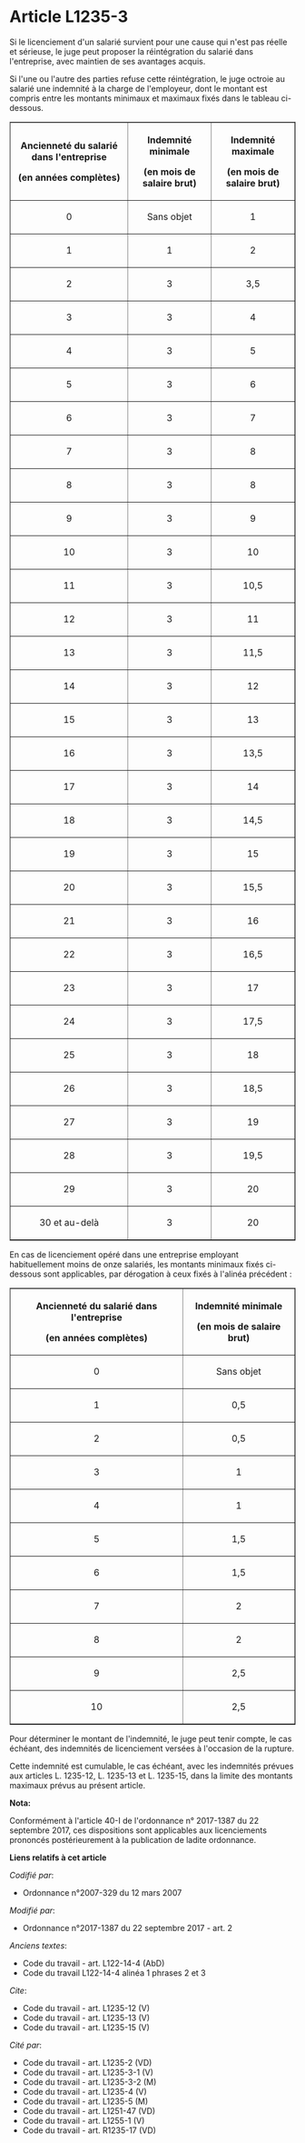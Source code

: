 # Article L1235-3

Si le licenciement d'un salarié survient pour une cause qui n'est pas réelle et sérieuse, le juge peut proposer la
réintégration du salarié dans l'entreprise, avec maintien de ses avantages acquis. 

Si l'une ou l'autre des parties refuse cette réintégration, le juge octroie au salarié une indemnité à la charge de
l'employeur, dont le montant est compris entre les montants minimaux et maximaux fixés dans le tableau ci-dessous. 

<table border="1">
  <tbody>
    <tr>
      <th>

Ancienneté du salarié dans l'entreprise 

(en années complètes) </th>
      <th>

Indemnité minimale 

(en mois de salaire brut) </th>
      <th>

Indemnité maximale 

(en mois de salaire brut) </th>
    </tr>
    <tr>
      <td align="center">

0 </td>
      <td align="center">

Sans objet </td>
      <td align="center">

1 </td>
    </tr>
    <tr>
      <td align="center">

1 </td>
      <td align="center">

1 </td>
      <td align="center">

2 </td>
    </tr>
    <tr>
      <td align="center">

2 </td>
      <td align="center">

3 </td>
      <td align="center">

3,5 </td>
    </tr>
    <tr>
      <td align="center">

3 </td>
      <td align="center">

3 </td>
      <td align="center">

4 </td>
    </tr>
    <tr>
      <td align="center">

4 </td>
      <td align="center">

3 </td>
      <td align="center">

5 </td>
    </tr>
    <tr>
      <td align="center">

5 </td>
      <td align="center">

3 </td>
      <td align="center">

6 </td>
    </tr>
    <tr>
      <td align="center">

6 </td>
      <td align="center">

3 </td>
      <td align="center">

7 </td>
    </tr>
    <tr>
      <td align="center">

7 </td>
      <td align="center">

3 </td>
      <td align="center">

8 </td>
    </tr>
    <tr>
      <td align="center">

8 </td>
      <td align="center">

3 </td>
      <td align="center">

8 </td>
    </tr>
    <tr>
      <td align="center">

9 </td>
      <td align="center">

3 </td>
      <td align="center">

9 </td>
    </tr>
    <tr>
      <td align="center">

10 </td>
      <td align="center">

3 </td>
      <td align="center">

10 </td>
    </tr>
    <tr>
      <td align="center">

11 </td>
      <td align="center">

3 </td>
      <td align="center">

10,5 </td>
    </tr>
    <tr>
      <td align="center">

12 </td>
      <td align="center">

3 </td>
      <td align="center">

11 </td>
    </tr>
    <tr>
      <td align="center">

13 </td>
      <td align="center">

3 </td>
      <td align="center">

11,5 </td>
    </tr>
    <tr>
      <td align="center">

14 </td>
      <td align="center">

3 </td>
      <td align="center">

12 </td>
    </tr>
    <tr>
      <td align="center">

15 </td>
      <td align="center">

3 </td>
      <td align="center">

13 </td>
    </tr>
    <tr>
      <td align="center">

16 </td>
      <td align="center">

3 </td>
      <td align="center">

13,5 </td>
    </tr>
    <tr>
      <td align="center">

17 </td>
      <td align="center">

3 </td>
      <td align="center">

14 </td>
    </tr>
    <tr>
      <td align="center">

18 </td>
      <td align="center">

3 </td>
      <td align="center">

14,5 </td>
    </tr>
    <tr>
      <td align="center">

19 </td>
      <td align="center">

3 </td>
      <td align="center">

15 </td>
    </tr>
    <tr>
      <td align="center">

20 </td>
      <td align="center">

3 </td>
      <td align="center">

15,5 </td>
    </tr>
    <tr>
      <td align="center">

21 </td>
      <td align="center">

3 </td>
      <td align="center">

16 </td>
    </tr>
    <tr>
      <td align="center">

22 </td>
      <td align="center">

3 </td>
      <td align="center">

16,5 </td>
    </tr>
    <tr>
      <td align="center">

23 </td>
      <td align="center">

3 </td>
      <td align="center">

17 </td>
    </tr>
    <tr>
      <td align="center">

24 </td>
      <td align="center">

3 </td>
      <td align="center">

17,5 </td>
    </tr>
    <tr>
      <td align="center">

25 </td>
      <td align="center">

3 </td>
      <td align="center">

18 </td>
    </tr>
    <tr>
      <td align="center">

26 </td>
      <td align="center">

3 </td>
      <td align="center">

18,5 </td>
    </tr>
    <tr>
      <td align="center">

27 </td>
      <td align="center">

3 </td>
      <td align="center">

19 </td>
    </tr>
    <tr>
      <td align="center">

28 </td>
      <td align="center">

3 </td>
      <td align="center">

19,5 </td>
    </tr>
    <tr>
      <td align="center">

29 </td>
      <td align="center">

3 </td>
      <td align="center">

20 </td>
    </tr>
    <tr>
      <td align="center">

30 et au-delà </td>
      <td align="center">

3 </td>
      <td align="center">

20 </td>
    </tr>
  </tbody>
</table>

En cas de licenciement opéré dans une entreprise employant habituellement moins de onze salariés, les montants minimaux fixés
ci-dessous sont applicables, par dérogation à ceux fixés à l'alinéa précédent : 

<table border="1">
  <tbody>
    <tr>
      <th>

Ancienneté du salarié dans l'entreprise 

(en années complètes) </th>
      <th>

Indemnité minimale 

(en mois de salaire brut) </th>
    </tr>
    <tr>
      <td align="center">

0 </td>
      <td align="center">

Sans objet </td>
    </tr>
    <tr>
      <td align="center">

1 </td>
      <td align="center">

0,5 </td>
    </tr>
    <tr>
      <td align="center">

2 </td>
      <td align="center">

0,5 </td>
    </tr>
    <tr>
      <td align="center">

3 </td>
      <td align="center">

1 </td>
    </tr>
    <tr>
      <td align="center">

4 </td>
      <td align="center">

1 </td>
    </tr>
    <tr>
      <td align="center">

5 </td>
      <td align="center">

1,5 </td>
    </tr>
    <tr>
      <td align="center">

6 </td>
      <td align="center">

1,5 </td>
    </tr>
    <tr>
      <td align="center">

7 </td>
      <td align="center">

2 </td>
    </tr>
    <tr>
      <td align="center">

8 </td>
      <td align="center">

2 </td>
    </tr>
    <tr>
      <td align="center">

9 </td>
      <td align="center">

2,5 </td>
    </tr>
    <tr>
      <td align="center">

10 </td>
      <td align="center">

2,5 </td>
    </tr>
  </tbody>
</table>

Pour déterminer le montant de l'indemnité, le juge peut tenir compte, le cas échéant, des indemnités de licenciement versées
à l'occasion de la rupture. 

Cette indemnité est cumulable, le cas échéant, avec les indemnités prévues aux articles L. 1235-12, L. 1235-13 et L. 1235-15,
dans la limite des montants maximaux prévus au présent article.

**Nota:**

Conformément à l'article 40-I de l'ordonnance n° 2017-1387 du 22 septembre 2017, ces dispositions sont applicables aux
licenciements prononcés postérieurement à la publication de ladite ordonnance.

**Liens relatifs à cet article**

_Codifié par_:

  - Ordonnance n°2007-329 du 12 mars 2007

_Modifié par_:

  - Ordonnance n°2017-1387 du 22 septembre 2017 - art. 2

_Anciens textes_:

  - Code du travail - art. L122-14-4 (AbD)
  - Code du travail L122-14-4 alinéa 1 phrases 2 et 3

_Cite_:

  - Code du travail - art. L1235-12 (V)
  - Code du travail - art. L1235-13 (V)
  - Code du travail - art. L1235-15 (V)

_Cité par_:

  - Code du travail - art. L1235-2 (VD)
  - Code du travail - art. L1235-3-1 (V)
  - Code du travail - art. L1235-3-2 (M)
  - Code du travail - art. L1235-4 (V)
  - Code du travail - art. L1235-5 (M)
  - Code du travail - art. L1251-47 (VD)
  - Code du travail - art. L1255-1 (V)
  - Code du travail - art. R1235-17 (VD)
